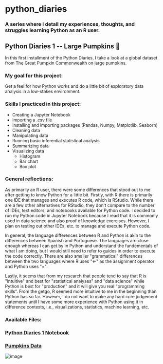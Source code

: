 # python_diaries 

### A series where I detail my experiences, thoughts, and struggles learning Python as an R user.

## Python Diaries 1 -- Large Pumpkins :jack_o_lantern:

In this first installment of the Python Diaries, I take a look at a global dataset from The Great Pumpkin Commonwealth on large pumpkins. 

### My goal for this project:
Get a feel for how Python works and do a little bit of exploratory data analysis in a low-stakes environment. 

### Skills I practiced in this project:
- Creating a Jupyter Notebook 
- Importing a .csv file
- Installing and importing packages (Pandas, Numpy, Matplotlib, Seaborn) 
- Cleaning data 
- Manipulating data
- Running basic inferential statistical analysis 
- Summarizing data
- Visualizing data 
  - Histogram
  - Bar chart 
  - Box plot 


### General reflections: 
As primarily an R user, there were some differences that stood out to me after getting to know Python for a little bit. Firstly, with R there is primarily one IDE that manages and executes R code, which is RStudio. While there are a few other alternatives for RStudio, they don't compare to the number of IDEs, text editors, and notebooks available for Python code. I decided to run my Python code in Jupyter Notebook because I read that it is commonly used in data science and also proof of knowledge exercises. However, I plan on testing out other IDEs, etc. to manage and execute Python code. 

In general, the language differences between R and Python is akin to the differences between Spanish and Portuguese. The languages are close enough whereas I can get by in Python and understand the fundementals of what I am doing, but I would still need to refer to guides in order to execute the code correctly. There are also smaller "grammatical" differences between the two languages where R uses "<-" as the assignment operator and Python uses "=". 

Lastly, it seems that from my research that people tend to say that R is "intuitive" and best for "statistical analyses" and "data science" while Python is best for "production" and it will give you real "programming skills". From the getgo, R seemed more intuitive to me in the beginning than Python has so far. However, I do not want to make any hard core judgement statements until I have some more experience with Python using it in difference contexts, i.e., visualizations, statistics, machine learning, etc. 


### Available Files: 
### [Python Diaries 1 Notebook](https://github.com/emartin43/python_diaries/blob/e0fd13e67e098e6e0b5574d65463545fbf96ec95/pd1_large_pumpkins/python_diaries_1_script.ipynb)
### [Pumpkins Data](https://github.com/emartin43/python_diaries/blob/e0fd13e67e098e6e0b5574d65463545fbf96ec95/pd1_large_pumpkins/pumpkins.csv)

![image](https://user-images.githubusercontent.com/85309853/200291956-6305a937-5a7c-473d-a92a-e7f38cca38b5.png)
